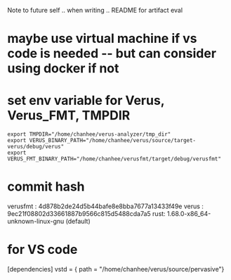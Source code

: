 Note to future self .. when writing .. README for artifact eval

# maybe use virtual machine if vs code is needed -- but can consider using docker if not

# set env variable for Verus, Verus_FMT, TMPDIR
```
export TMPDIR="/home/chanhee/verus-analyzer/tmp_dir"
export VERUS_BINARY_PATH="/home/chanhee/verus/source/target-verus/debug/verus"
export VERUS_FMT_BINARY_PATH="/home/chanhee/verusfmt/target/debug/verusfmt"
```


# commit hash

verusfmt : 4d878b2de24d5b44bafe8e8bba7677a13433f49e
verus : 9ec21f08802d33661887b9566c815d5488cda7a5
rust: 1.68.0-x86_64-unknown-linux-gnu (default)


# for VS code

[dependencies]
vstd = { path = "/home/chanhee/verus/source/pervasive"}
